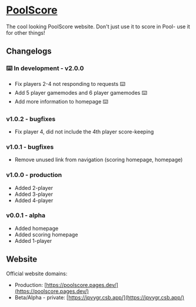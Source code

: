 # [PoolScore](https://poolscore.pages.dev/)
The cool looking PoolScore website. Don't just use it to score in Pool- use it for other things!

## Changelogs
### ⌨️ In development - v2.0.0
- Fix players 2-4 not responding to requests ⌨️
- Add 5 player gamemodes and 6 player gamemodes ⌨️
- Add more information to homepage ⌨️
### v1.0.2 - bugfixes
- Fix player 4, did not include the 4th player score-keeping
### v1.0.1 - bugfixes
- Remove unused link from navigation (scoring homepage, homepage)

### v1.0.0 - production
- Added 2-player
- Added 3-player
- Added 4-player
### v0.0.1 - alpha
- Added homepage
- Added scoring homepage
- Added 1-player

## Website
Official website domains:
- Production: [https://poolscore.pages.dev/](https://poolscore.pages.dev/)
- Beta/Alpha - private: [https://jpvygr.csb.app/](https://jpvygr.csb.app/)
